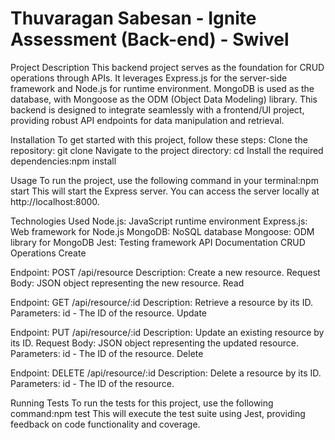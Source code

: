 # Thuvaragan Sabesan - Ignite Assessment (Back-end) - Swivel
Project Description
This backend project serves as the foundation for CRUD operations through APIs. It leverages Express.js for the server-side framework and Node.js for runtime environment. MongoDB is used as the database, with Mongoose as the ODM (Object Data Modeling) library. This backend is designed to integrate seamlessly with a frontend/UI project, providing robust API endpoints for data manipulation and retrieval.

Installation
To get started with this project, follow these steps:
Clone the repository: git clone <repository-url>
Navigate to the project directory: cd <repository-directory>
Install the required dependencies:npm install

Usage
To run the project, use the following command in your terminal:npm start
This will start the Express server. You can access the server locally at http://localhost:8000.

Technologies Used
Node.js: JavaScript runtime environment
Express.js: Web framework for Node.js
MongoDB: NoSQL database
Mongoose: ODM library for MongoDB
Jest: Testing framework
API Documentation
CRUD Operations
Create

Endpoint: POST /api/resource
Description: Create a new resource.
Request Body: JSON object representing the new resource.
Read

Endpoint: GET /api/resource/:id
Description: Retrieve a resource by its ID.
Parameters: id - The ID of the resource.
Update

Endpoint: PUT /api/resource/:id
Description: Update an existing resource by its ID.
Request Body: JSON object representing the updated resource.
Parameters: id - The ID of the resource.
Delete

Endpoint: DELETE /api/resource/:id
Description: Delete a resource by its ID.
Parameters: id - The ID of the resource.

Running Tests
To run the tests for this project, use the following command:npm test
This will execute the test suite using Jest, providing feedback on code functionality and coverage.